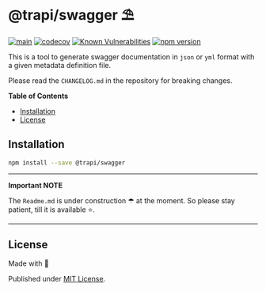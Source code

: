 # @trapi/swagger ⛱

[![main](https://github.com/Tada5hi/trapi/actions/workflows/main.yml/badge.svg)](https://github.com/Tada5hi/trapi/actions/workflows/main.yml)
[![codecov](https://codecov.io/gh/Tada5hi/trapi/branch/main/graph/badge.svg?token=ZUJ8F5TTSX)](https://codecov.io/gh/Tada5hi/trapi)
[![Known Vulnerabilities](https://snyk.io/test/github/Tada5hi/trapi/badge.svg)](https://snyk.io/test/github/Tada5hi/trapi)
[![npm version](https://badge.fury.io/js/@trapi%2Fswagger.svg)](https://badge.fury.io/js/@trapi%2Fswagger)

This is a tool to generate swagger documentation in `json` or `yml` format with a given metadata definition file.

Please read the `CHANGELOG.md` in the repository for breaking changes.

**Table of Contents**

- [Installation](#installation)
- [License](#license)

## Installation

```bash
npm install --save @trapi/swagger
```

---
**Important NOTE**

The `Readme.md` is under construction ☂ at the moment. So please stay patient, till it is available ⭐.

---

## License

Made with 💚

Published under [MIT License](./LICENSE).
